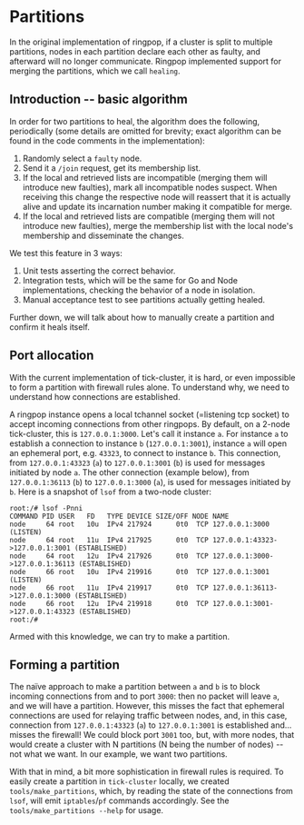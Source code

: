 # Partitions

In the original implementation of ringpop, if a cluster is split to multiple
partitions, nodes in each partition declare each other as faulty, and afterward
will no longer communicate. Ringpop implemented support for merging the
partitions, which we call `healing`.

## Introduction -- basic algorithm

In order for two partitions to heal, the algorithm does the following,
periodically (some details are omitted for brevity; exact algorithm can be
found in the code comments in the implementation):

1. Randomly select a `faulty` node.
2. Send it a `/join` request, get its membership list.
3. If the local and retrieved lists are incompatible (merging them will
   introduce new faulties), mark all incompatible nodes suspect. When receiving
   this change the respective node will reassert that it is actually alive and
   update its incarnation number making it compatible for merge.
4. If the local and retrieved lists are compatible (merging them will not
   introduce new faulties), merge the membership list with the local node's
   membership and disseminate the changes.

We test this feature in 3 ways:

1. Unit tests asserting the correct behavior.
2. Integration tests, which will be the same for Go and Node implementations,
   checking the behavior of a node in isolation.
3. Manual acceptance test to see partitions actually getting healed.

Further down, we will talk about how to manually create a partition and confirm
it heals itself.

## Port allocation

With the current implementation of tick-cluster, it is hard, or even impossible
to form a partition with firewall rules alone. To understand why, we need to
understand how connections are established.

A ringpop instance opens a local tchannel socket (=listening tcp socket) to
accept incoming connections from other ringpops. By default, on a 2-node
tick-cluster, this is `127.0.0.1:3000`. Let's call it instance `a`. For
instance `a` to establish a connection to instance `b` (`127.0.0.1:3001`),
instance `a` will open an ephemeral port, e.g. `43323`, to connect to instance
`b`. This connection, from `127.0.0.1:43323` (`a`) to `127.0.0.1:3001` (`b`) is
used for messages initiated by node `a`. The other connection (example below),
from `127.0.0.1:36113` (`b`) to `127.0.0.1:3000` (`a`), is used for messages
initiated by `b`. Here is a snapshot of `lsof` from a two-node cluster:

```
root:/# lsof -Pnni
COMMAND PID USER   FD   TYPE DEVICE SIZE/OFF NODE NAME
node     64 root   10u  IPv4 217924      0t0  TCP 127.0.0.1:3000 (LISTEN)
node     64 root   11u  IPv4 217925      0t0  TCP 127.0.0.1:43323->127.0.0.1:3001 (ESTABLISHED)
node     64 root   12u  IPv4 217926      0t0  TCP 127.0.0.1:3000->127.0.0.1:36113 (ESTABLISHED)
node     66 root   10u  IPv4 219916      0t0  TCP 127.0.0.1:3001 (LISTEN)
node     66 root   11u  IPv4 219917      0t0  TCP 127.0.0.1:36113->127.0.0.1:3000 (ESTABLISHED)
node     66 root   12u  IPv4 219918      0t0  TCP 127.0.0.1:3001->127.0.0.1:43323 (ESTABLISHED)
root:/#
```

Armed with this knowledge, we can try to make a partition.

## Forming a partition

The naïve approach to make a partition between `a` and `b` is to block incoming
connections from and to port `3000`: then no packet will leave `a`, and we will
have a partition. However, this misses the fact that ephemeral connections are
used for relaying traffic between nodes, and, in this case, connection from
`127.0.0.1:43323` (`a`) to `127.0.0.1:3001` is established and... misses the
firewall! We could block port `3001` too, but, with more nodes, that
would create a cluster with N partitions (N being the number of nodes) -- not
what we want. In our example, we want two partitions.

With that in mind, a bit more sophistication in firewall rules is required. To
easily create a partition in `tick-cluster` locally, we created
`tools/make_partitions`, which, by reading the state of the connections from
`lsof`, will emit `iptables`/`pf` commands accordingly. See the
`tools/make_partitions --help` for usage.

[1]: https://lwn.net/Articles/569678/
